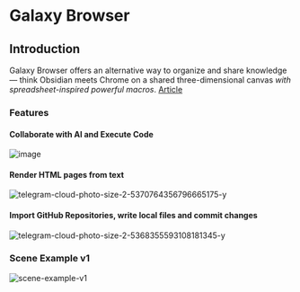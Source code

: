 # Galaxy Browser

## Introduction

Galaxy Browser offers an alternative way to organize and share knowledge — think Obsidian meets Chrome on a shared three-dimensional canvas *with spreadsheet-inspired powerful macros*. [Article](https://telegra.ph/Galaxy-Browser-v111-09-28)

### Features

#### Collaborate with AI and Execute Code

![image](https://github.com/7flash/galaxy-polkadot/assets/4569866/290aff48-5f7c-48f0-9638-48b56b398307)

#### Render HTML pages from text

![telegram-cloud-photo-size-2-5370764356796665175-y](https://github.com/7flash/galaxy-polkadot/assets/4569866/207ab7cc-676c-4c2a-a090-293ff1cb058b)

#### Import GitHub Repositories, write local files and commit changes

![telegram-cloud-photo-size-2-5368355593108181345-y](https://github.com/7flash/galaxy-polkadot/assets/4569866/f5a30e27-1639-4801-b097-304fb6e4578a)

### Scene Example v1

![scene-example-v1](https://github.com/7flash/galaxy-polkadot/assets/4569866/cb263b10-5989-4e77-b512-58c311355540)
